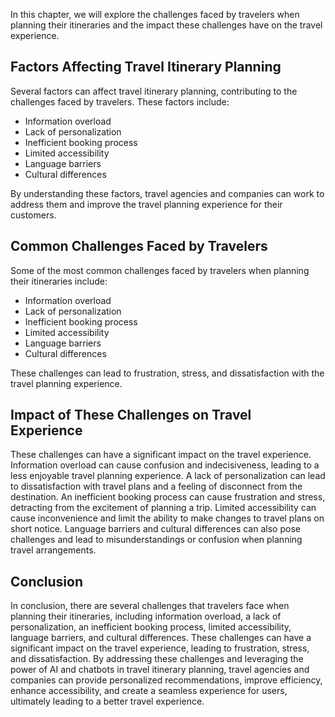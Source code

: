 
In this chapter, we will explore the challenges faced by travelers when planning their itineraries and the impact these challenges have on the travel experience.

Factors Affecting Travel Itinerary Planning
-------------------------------------------

Several factors can affect travel itinerary planning, contributing to the challenges faced by travelers. These factors include:

* Information overload
* Lack of personalization
* Inefficient booking process
* Limited accessibility
* Language barriers
* Cultural differences

By understanding these factors, travel agencies and companies can work to address them and improve the travel planning experience for their customers.

Common Challenges Faced by Travelers
------------------------------------

Some of the most common challenges faced by travelers when planning their itineraries include:

* Information overload
* Lack of personalization
* Inefficient booking process
* Limited accessibility
* Language barriers
* Cultural differences

These challenges can lead to frustration, stress, and dissatisfaction with the travel planning experience.

Impact of These Challenges on Travel Experience
-----------------------------------------------

These challenges can have a significant impact on the travel experience. Information overload can cause confusion and indecisiveness, leading to a less enjoyable travel planning experience. A lack of personalization can lead to dissatisfaction with travel plans and a feeling of disconnect from the destination. An inefficient booking process can cause frustration and stress, detracting from the excitement of planning a trip. Limited accessibility can cause inconvenience and limit the ability to make changes to travel plans on short notice. Language barriers and cultural differences can also pose challenges and lead to misunderstandings or confusion when planning travel arrangements.

Conclusion
----------

In conclusion, there are several challenges that travelers face when planning their itineraries, including information overload, a lack of personalization, an inefficient booking process, limited accessibility, language barriers, and cultural differences. These challenges can have a significant impact on the travel experience, leading to frustration, stress, and dissatisfaction. By addressing these challenges and leveraging the power of AI and chatbots in travel itinerary planning, travel agencies and companies can provide personalized recommendations, improve efficiency, enhance accessibility, and create a seamless experience for users, ultimately leading to a better travel experience.

